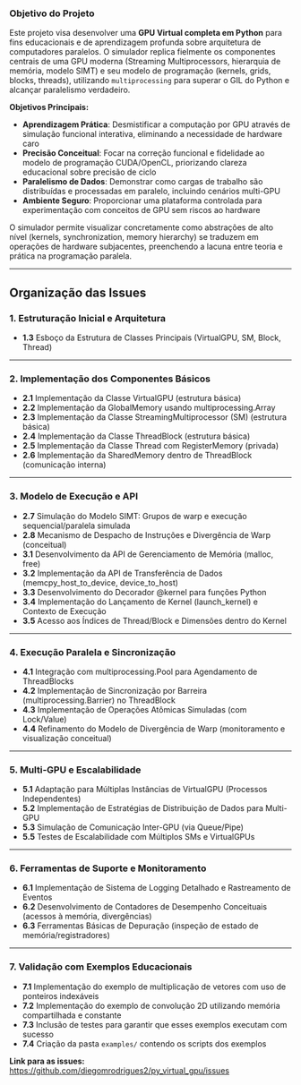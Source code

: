 ### Objetivo do Projeto

Este projeto visa desenvolver uma **GPU Virtual completa em Python** para fins educacionais e de aprendizagem profunda sobre arquitetura de computadores paralelos. O simulador replica fielmente os componentes centrais de uma GPU moderna (Streaming Multiprocessors, hierarquia de memória, modelo SIMT) e seu modelo de programação (kernels, grids, blocks, threads), utilizando `multiprocessing` para superar o GIL do Python e alcançar paralelismo verdadeiro.

**Objetivos Principais:**
- **Aprendizagem Prática**: Desmistificar a computação por GPU através de simulação funcional interativa, eliminando a necessidade de hardware caro
- **Precisão Conceitual**: Focar na correção funcional e fidelidade ao modelo de programação CUDA/OpenCL, priorizando clareza educacional sobre precisão de ciclo
- **Paralelismo de Dados**: Demonstrar como cargas de trabalho são distribuídas e processadas em paralelo, incluindo cenários multi-GPU
- **Ambiente Seguro**: Proporcionar uma plataforma controlada para experimentação com conceitos de GPU sem riscos ao hardware

O simulador permite visualizar concretamente como abstrações de alto nível (kernels, synchronization, memory hierarchy) se traduzem em operações de hardware subjacentes, preenchendo a lacuna entre teoria e prática na programação paralela.

---

## Organização das Issues

### 1. Estruturação Inicial e Arquitetura

- **1.3** Esboço da Estrutura de Classes Principais (VirtualGPU, SM, Block, Thread)

---

### 2. Implementação dos Componentes Básicos

- **2.1** Implementação da Classe VirtualGPU (estrutura básica)
- **2.2** Implementação da GlobalMemory usando multiprocessing.Array
- **2.3** Implementação da Classe StreamingMultiprocessor (SM) (estrutura básica)
- **2.4** Implementação da Classe ThreadBlock (estrutura básica)
- **2.5** Implementação da Classe Thread com RegisterMemory (privada)
- **2.6** Implementação da SharedMemory dentro de ThreadBlock (comunicação interna)

---

### 3. Modelo de Execução e API

- **2.7** Simulação do Modelo SIMT: Grupos de warp e execução sequencial/paralela simulada
- **2.8** Mecanismo de Despacho de Instruções e Divergência de Warp (conceitual)
- **3.1** Desenvolvimento da API de Gerenciamento de Memória (malloc, free)
- **3.2** Implementação da API de Transferência de Dados (memcpy_host_to_device, device_to_host)
- **3.3** Desenvolvimento do Decorador @kernel para funções Python
- **3.4** Implementação do Lançamento de Kernel (launch_kernel) e Contexto de Execução
- **3.5** Acesso aos Índices de Thread/Block e Dimensões dentro do Kernel

---

### 4. Execução Paralela e Sincronização

- **4.1** Integração com multiprocessing.Pool para Agendamento de ThreadBlocks
- **4.2** Implementação de Sincronização por Barreira (multiprocessing.Barrier) no ThreadBlock
- **4.3** Implementação de Operações Atômicas Simuladas (com Lock/Value)
- **4.4** Refinamento do Modelo de Divergência de Warp (monitoramento e visualização conceitual)

---

### 5. Multi-GPU e Escalabilidade

- **5.1** Adaptação para Múltiplas Instâncias de VirtualGPU (Processos Independentes)
- **5.2** Implementação de Estratégias de Distribuição de Dados para Multi-GPU
- **5.3** Simulação de Comunicação Inter-GPU (via Queue/Pipe)
- **5.5** Testes de Escalabilidade com Múltiplos SMs e VirtualGPUs

---

### 6. Ferramentas de Suporte e Monitoramento

- **6.1** Implementação de Sistema de Logging Detalhado e Rastreamento de Eventos
- **6.2** Desenvolvimento de Contadores de Desempenho Conceituais (acessos à memória, divergências)
- **6.3** Ferramentas Básicas de Depuração (inspeção de estado de memória/registradores)

---

### 7. Validação com Exemplos Educacionais

- **7.1** Implementação do exemplo de multiplicação de vetores com uso de ponteiros indexáveis
- **7.2** Implementação do exemplo de convolução 2D utilizando memória compartilhada e constante
- **7.3** Inclusão de testes para garantir que esses exemplos executam com sucesso
- **7.4** Criação da pasta `examples/` contendo os scripts dos exemplos

**Link para as issues:**  
https://github.com/diegomrodrigues2/py_virtual_gpu/issues
